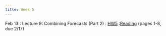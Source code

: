 ```yaml
---
title: Week 5
---
```


Feb 13
: Lecture 9: Combining Forecasts (Part 2)
	: [HW5](/assets/hw5/hw5.pdf)
	:[Reading](https://pubs.aeaweb.org/doi/pdfplus/10.1257/0895330041371321) (pages 1-8, due 2/17) 

<!-- Feb 16 -->
<!-- : Lecture 10: Common Probability Distributions -->
<!--     : [Notes](/lectures/lec10-common-distributions) / [Slides](https://docs.google.com/presentation/d/1qT3mNAyvQ4yKKAceImB5HGfmB9cLWkoEEAyy4038jcE/edit?usp=sharing) -->

<!-- Feb 18 -->
<!-- : Discussion 5 -->
<!--     : [Discussion Worksheet](https://docs.google.com/document/d/1cZCIQ2bsaQ8Bwvg6cEfrJUiFZDiVQi4UGK0sA4db0HY/edit?usp=sharing) --> 
